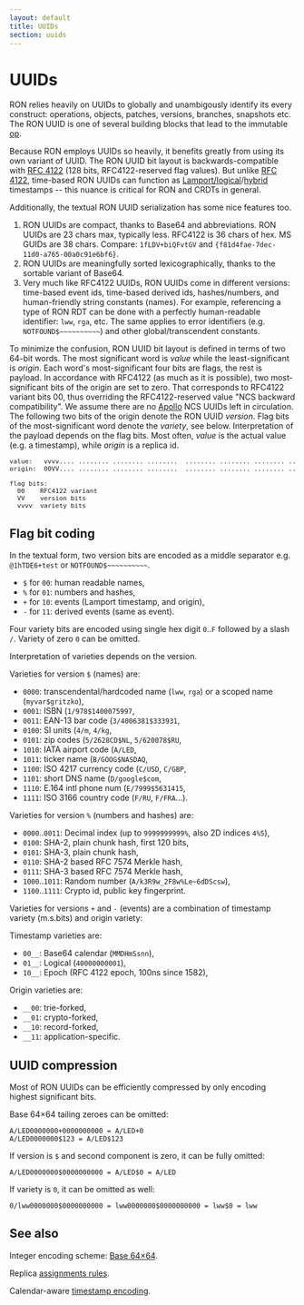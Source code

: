 ```yaml
---
layout: default
title: UUIDs
section: uuids
---
```


# UUIDs

RON relies heavily on UUIDs to globally and unambigously identify its every construct: operations, objects, patches, versions, branches, snapshots etc. The RON UUID is one of several building blocks that lead to the immutable [op](/specs/ops).

Because RON employs UUIDs so heavily, it benefits greatly from using its own variant of UUID.
The RON UUID bit layout is backwards-compatible with [RFC 4122](https://tools.ietf.org/html/rfc4122) (128 bits, RFC4122-reserved flag values).
But unlike [RFC 4122](https://tools.ietf.org/html/rfc4122), time-based RON UUIDs can function as [Lamport/logical](https://en.wikipedia.org/wiki/Lamport_timestamps)/[hybrid](https://muratbuffalo.blogspot.com/2014/07/hybrid-logical-clocks.html) timestamps -- this nuance is critical for RON and CRDTs in general.

Additionally, the textual RON UUID serialization has some nice features too.

1. RON UUIDs are compact, thanks to Base64 and abbreviations. RON UUIDs are 23 chars max, typically less. RFC4122 is 36 chars of hex. MS GUIDs are 38 chars.
    Compare: `1fLDV+biQFvtGV` and `{f81d4fae-7dec-11d0-a765-00a0c91e6bf6}`.
2. RON UUIDs are meaningfully sorted lexicographically, thanks to the sortable variant of Base64.
3. Very much like RFC4122 UUIDs, RON UUIDs come in different versions: time-based event ids, time-based derived ids, hashes/numbers, and human-friendly string constants (names).
    For example, referencing a type of RON RDT can be done with a perfectly human-readable identifier: `lww`, `rga`, etc. The same applies to error identifiers (e.g. `NOTFOUND$~~~~~~~~~~`) and other global/transcendent constants.

To minimize the confusion, RON UUID bit layout is defined in terms of two 64-bit words.
The most significant word is *value* while the least-significant is *origin*.
Each word's most-significant four bits are flags, the rest is payload.
In accordance with RFC4122 (as much as it is possible), two most-significant bits of the origin are set to zero.
That corresponds to RFC4122 variant bits 00, thus overriding the RFC4122-reserved value "NCS backward compatibility".
We assume there are no [Apollo](https://en.wikipedia.org/wiki/Apollo_Computer) NCS UUIDs left in circulation.
The following two bits of the origin denote the RON UUID *version*.
Flag bits of the most-significant word denote the *variety*, see below.
Interpretation of the payload depends on the flag bits.
Most often, *value* is the actual value (e.g. a timestamp), while *origin* is a replica id.

<pre style="font-size: 80%">
value:   vvvv.... ........ ........ ........  ........ ........ ........ ........ 
origin:  00VV.... ........ ........ ........  ........ ........ ........ ........ 

flag bits:
  00    RFC4122 variant
  VV    version bits
  vvvv  variety bits
</pre>

## Flag bit coding

In the textual form, two version bits are encoded as a middle separator e.g. `@1hTDE6+test` or `NOTFOUND$~~~~~~~~~~`.


<ul class="nobullet">
  <li><code>$</code> for <code>00</code>: human readable names,</li>
  <li><code>%</code> for <code>01</code>: numbers and hashes,</li>
  <li><code>+</code> for <code>10</code>: events (Lamport timestamp, and origin),</li>
  <li><code>-</code> for <code>11</code>: derived events (same as event).</li>
</ul>

Four variety bits are encoded using single hex digit `0`..`F` followed by a slash `/`.
Variety of zero `0` can be omitted.

Interpretation of varieties depends on the version.


Varieties for version `$` (names) are:

<ul class="nobullet">
  <li><code>0000</code>: transcendental/hardcoded name (<code>lww</code>, <code>rga</code>) or a scoped name (<code>myvar$gritzko</code>),</li>
  <li><code>0001</code>: ISBN (<code>1/978$1400075997</code>,</li>
  <li><code>0011</code>: EAN-13 bar code (<code>3/4006381$333931</code>,</li>
  <li><code>0100</code>: SI units (<code>4/m</code>, <code>4/kg</code>,</li>
  <li><code>0101</code>: zip codes (<code>5/2628CD$NL</code>, <code>5/620078$RU</code>,</li>
  <li><code>1010</code>: IATA airport code (<code>A/LED</code>,</li>
  <li><code>1011</code>: ticker name (<code>B/GOOG$NASDAQ</code>,</li>
  <li><code>1100</code>: ISO 4217 currency code (<code>C/USD</code>, <code>C/GBP</code>,</li>
  <li><code>1101</code>: short DNS name (<code>D/google$com</code>,</li>
  <li><code>1110</code>: E.164 intl phone num (<code>E/7999$5631415</code>,</li>
  <li><code>1111</code>: ISO 3166 country code (<code>F/RU</code>, <code>F/FRA</code>...).</li>
</ul>

Varieties for version `%` (numbers and hashes) are:

<ul class="nobullet">
  <li><code>0000</code>..<code>0011</code>: Decimal index (up to <code>9999999999%</code>, also 2D indices <code>4%5</code>),</li>
  <li><code>0100</code>: SHA-2, plain chunk hash, first 120 bits,</li>
  <li><code>0101</code>: SHA-3, plain chunk hash,</li>
  <li><code>0110</code>: SHA-2 based RFC 7574 Merkle hash,</li>
  <li><code>0111</code>: SHA-3 based RFC 7574 Merkle hash,</li>
  <li><code>1000</code>..<code>1011</code>: Random number (<code>A/k3R9w_2F8w%Le~6dDScsw</code>),</li>
  <li><code>1100</code>..<code>1111</code>: Crypto id, public key fingerprint.</li>
</ul>

Varieties for versions `+` and `-` (events) are a combination of timestamp variety (m.s.bits) and origin variety:

Timestamp varieties are:

<ul class="nobullet">
  <li><code>00__</code>: Base64 calendar (<code>MMDHmSsnn</code>),</li>
  <li><code>01__</code>: Logical (<code>40000000001</code>),</li>
  <li><code>10__</code>: Epoch (RFC 4122 epoch, 100ns since 1582),</li>
</ul>

Origin varieties are:

<ul class="nobullet">
  <li><code>__00</code>: trie-forked,</li>
  <li><code>__01</code>: crypto-forked,</li>
  <li><code>__10</code>: record-forked,</li>
  <li><code>__11</code>: application-specific.</li>
</ul>

## UUID compression

Most of RON UUIDs can be efficiently compressed by only encoding highest significant bits.

Base 64×64 tailing zeroes can be omitted:

```
A/LED0000000+0000000000 = A/LED+0
A/LED0000000$123 = A/LED$123
```

If version is `$` and second component is zero, it can be fully omitted:

```
A/LED0000000$0000000000 = A/LED$0 = A/LED
```

If variety is `0`, it can be omitted as well:

```
0/lww0000000$0000000000 = lww0000000$0000000000 = lww$0 = lww
```

## See also

Integer encoding scheme: [Base 64×64](base64x64/).

Replica [assignments rules](replicas/).

Calendar-aware [timestamp encoding](timestamps/).
